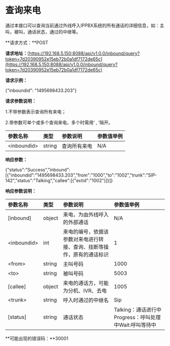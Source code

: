 # 查询来电

通过本接口可以查询当前通过外线呼入IPPBX系统的所有通话的详细信息，如：主叫，被叫，通话状态，通过的中继等。

**请求方式：**POST

**请求地址：**[https://192.168.5.150:8088/api/v1.0.0/inbound/query?token=7d20390952e15eb72b0a1df7172de65c](https://192.168.5.150:8088/api/v1.0.0/inbound/query?token=7d20390952e15eb72b0a1df7172de65c)

**请求示例：**

{"inboundid": "1495698433.203"}

**请求参数说明：**

1.不带参数表示查询所有来电；

2.带参数可单个或多个查询来电，多个时需用‘ , ’隔开。

| 参数名称 | 类型 | 参数说明 | 参数值举例 |
| :--- | :--- | :--- | :--- |
| &lt;inboundid&gt; | string | 查询所有来电 | N/A |

**响应参数：**

{"status":"Success","inbound":\[{"inboundid":"1495698433.203","from":"1000","to":"1002","trunk":"SIP-142","status":"Talking","callee":\[{"extid":"1002"}\]}\]}

**响应参数说明：**

| 参数名称 | 类型 | 参数说明 | 参数值举例 |
| :--- | :--- | :--- | :--- |
| \[inbound\] | object | 来电，为由外线呼入的外部通话 | N/A |
| &lt;inboundid&gt; | int | 来电的编号，依据该参数对来电进行转接、查询、挂断等操作，原有的通话标识 | 1 |
| &lt;from&gt; | string | 主叫号码 | 1000 |
| &lt;to&gt; | string | 被叫号码 | 5003 |
| \[callee\] | object | 来电的通话方，可能为分机、IVR、去电 | 1005 |
| &lt;trunk&gt; | string | 呼入时通过的中继名 | Sip |
| \[status\] | string | 通话状态 | Talking：通话进行中Progress：呼叫处理中Wait:呼叫等待中 |

**可能出现的错误码：**30001

